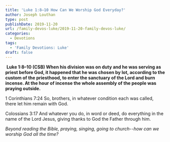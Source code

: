 ```yaml
---
title: 'Luke 1:8–10 How Can We Worship God Everyday?'
author: Joseph Louthan
type: post
publishDate: 2019-11-20
url: /family-devos-luke/2019-11-20-family-devos-luke/
categories:
  - Devotions
tags:
  - 'Family Devotions: Luke'
draft: false
---
```

​		**Luke 1:8–10 (CSB) When his division was on duty and he was serving as priest before God,  it happened that he was chosen by lot, according to the custom of the priesthood, to enter the sanctuary of the Lord and burn incense.  At the hour of incense the whole assembly of the people was praying outside.** 

1 Corinthians 7:24 So, brothers, in whatever condition each was called, there let him remain with God.

Colossians 3:17 And whatever you do, in word or deed, do everything in the name of the Lord Jesus, giving thanks to God the Father through him.

*Beyond reading the Bible, praying, singing, going to church--how can we worship God all the time?*